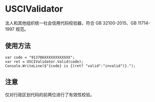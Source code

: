 # USCIValidator
法人和其他组织统一社会信用代码校验器，符合 GB 32100-2015、GB 11714-1997 规范。

## 使用方法
```
var code = "913706XXXXXXXXXXXX";
var ret = USCIValidator.Valid(code);
Console.WriteLine($"{code} is {(ret? "valid":"invalid")}.");
```

## 注意
仅对行政区划代码的前两位进行了有效性校验。
